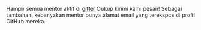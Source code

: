 Hampir semua mentor aktif di [gitter](https://coala.io/chat)
Cukup kirimi kami pesan! Sebagai tambahan, kebanyakan mentor punya
alamat email yang terekspos di profil GitHub mereka.
